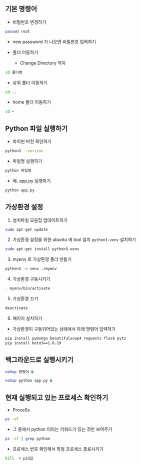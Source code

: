 ## 기본 명령어

- 비밀번호 변경하기

```bash
passwd root
```

- new password 가 나오면 비밀번호 입력하기

- 폴더 이동하기
  - Change Directory 약자

```bash
cd 폴더명
```

- 상위 폴더 이동하기

```bash
cd ..
```

- home 폴더 이동하기

```bash
cd ~
```

## Python 파일 실행하기

- 파이썬 버전 확인하기

```bash
python3 --version
```

- 파일명 실행하기

```bash
python 파일명
```

- 예. app.py 실행하기

```bash
python app.py
```

## 가상환경 설정

1. 설치파일 모음집 업데이트하기

```bash
sudo apt-get update
```

2. 가상환경 설정을 위한 ubuntu 에 tool 설치 `python3-venv` 설치하기

```bash
sudo apt-get install python3-venv
```

3. myenv 로 가상환경 폴더 만들기

```bash
python3 -m venv ./myenv
```

4. 가상환경 구동시키기

```bash
. myenv/bin/activate
```

5. 가상환경 끄기

```bash
deactivate
```

6. 패키지 설치하기

- 가상환경이 구동되어있는 상태에서 아래 명령어 입력하기

```bash
pip install pymongo beautifulsoup4 requests flask pytz
pip install boto3==1.6.19
```

## 백그라운드로 실행시키기

```bash
nohup 명령어 &
```

```bash
nohup python app.py &
```

## 현재 실행되고 있는 프로세스 확인하기

- ProceSs

```bash
ps -ef
```

- 그 중에서 python 이라는 키워드가 있는 것만 보여주기

```bash
ps -ef | grep python
```

- 프로세스 번호 확인해서 특정 프로세스 종료시키기

```bash
kill -9 pid값
```
